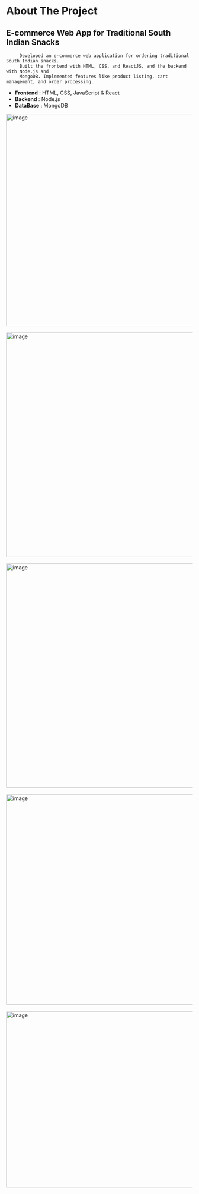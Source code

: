 #  About The Project
 ## E-commerce Web App for Traditional South Indian Snacks
         Developed an e-commerce web application for ordering traditional South Indian snacks.
         Built the frontend with HTML, CSS, and ReactJS, and the backend with Node.js and
         MongoDB. Implemented features like product listing, cart management, and order processing.

- **Frontend** : HTML, CSS, JavaScript & React
- **Backend**  : Node.js
- **DataBase** : MongoDB

<img width="1366" height="572" alt="image" src="https://github.com/user-attachments/assets/8dd8b61a-12a4-4079-97d4-be6d939cef9b" />
&emsp;
&emsp;
<img width="1366" height="605" alt="image" src="https://github.com/user-attachments/assets/d92a7edd-a5a5-4337-95a8-2add93bb3545" />
&emsp;
&emsp;
<img width="1361" height="604" alt="image" src="https://github.com/user-attachments/assets/41572036-7a36-4cb9-aae6-820eaa500ba3" />
&emsp;
&emsp;
<img width="1354" height="567" alt="image" src="https://github.com/user-attachments/assets/b1a483ea-0390-4828-8804-82737ccbe475" />
&emsp;
&emsp;
<img width="1366" height="475" alt="image" src="https://github.com/user-attachments/assets/65b21482-4119-487d-b514-6fc9966f63ae" />








